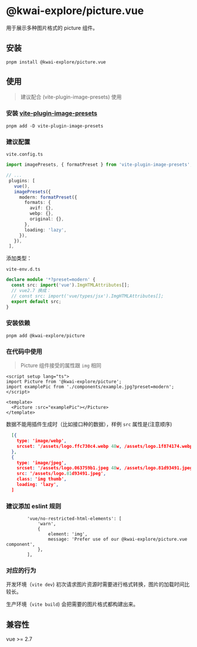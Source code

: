 # @kwai-explore/picture.vue

用于展示多种图片格式的 picture 组件。

## 安装

`pnpm install @kwai-explore/picture.vue`

## 使用

> 建议配合 (vite-plugin-image-presets) 使用

### 安装 [vite-plugin-image-presets](github.com/ElMassimo/vite-plugin-image-presets)

`pnpm add -D vite-plugin-image-presets`

### 建议配置

`vite.config.ts`

```ts
import imagePresets, { formatPreset } from 'vite-plugin-image-presets';

// ...
 plugins: [
   vue(),
   imagePresets({
     modern: formatPreset({
       formats: {
         avif: {},
         webp: {},
         original: {},
       },
       loading: 'lazy',
     }),
   }),
 ],
```

添加类型：

`vite-env.d.ts`

```ts
declare module '*?preset=modern' {
  const src: import('vue').ImgHTMLAttributes[];
  // vue2.7 换成：
  // const src: import('vue/types/jsx').ImgHTMLAttributes[];
  export default src;
}
```

### 安装依赖

`pnpm add @kwai-explore/picture`

### 在代码中使用

> Picture 组件接受的属性跟 `img` 相同

```vue
<script setup lang="ts">
import Picture from '@kwai-explore/picture';
import examplePic from './components/example.jpg?preset=modern';
</script>

<template>
  <Picture :src="examplePic"></Picture>
</template>
```

数据不能用插件生成时（比如接口种的数据），样例 `src` 属性是(注意顺序)

```json
  [{
    type: 'image/webp',
    srcset: '/assets/logo.ffc730c4.webp 48w, /assets/logo.1f874174.webp 96w',
  },
  {
    type: 'image/jpeg',
    srcset: '/assets/logo.063759b1.jpeg 48w, /assets/logo.81d93491.jpeg 96w',
    src: '/assets/logo.81d93491.jpeg',
    class: 'img thumb',
    loading: 'lazy',
  ]
```

### 建议添加 eslint 规则

```
        'vue/no-restricted-html-elements': [
            'warn',
            {
                element: 'img',
                message: 'Prefer use of our @kwai-explore/picture.vue component',
            },
        ],
```

### 对应的行为

开发环境（`vite dev`) 初次请求图片资源时需要进行格式转换，图片的加载时间比较长。

生产环境（`vite build`) 会把需要的图片格式都构建出来。

## 兼容性

vue >= 2.7
